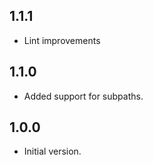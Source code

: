 ## 1.1.1

- Lint improvements

## 1.1.0

- Added support for subpaths.

## 1.0.0

- Initial version.
